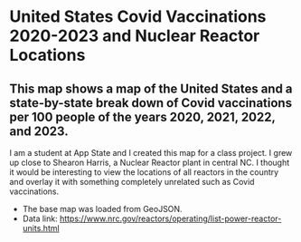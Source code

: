 # United States Covid Vaccinations 2020-2023 and Nuclear Reactor Locations
## This map shows a map of the United States and a state-by-state break down of Covid vaccinations per 100 people of the years 2020, 2021, 2022, and 2023.
I am a student at App State and I created this map for a class project. I grew up close to Shearon Harris, a Nuclear Reactor plant in central NC. I thought it would be interesting to view the locations of all reactors in the country and overlay it with something completely unrelated such as Covid vaccinations. 
- The base map was loaded from GeoJSON.
- Data link: https://www.nrc.gov/reactors/operating/list-power-reactor-units.html 
